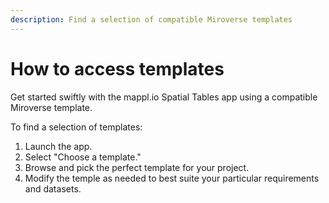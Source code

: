```yaml
---
description: Find a selection of compatible Miroverse templates
---
```


# How to access templates



Get started swiftly with the mappl.io Spatial Tables app using a compatible Miroverse template.

To find  a selection of templates:

1. Launch the app.
2. Select "Choose a template."
3. Browse and pick the perfect template for your project.
4. Modify the temple as needed to best suite your particular requirements and datasets.
